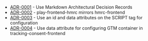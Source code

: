 

<!-- adrlog -->

- [ADR-0001](./0001-use-markdown-architectural-decision-records.md) - Use Markdown Architectural Decision Records
- [ADR-0002](./0002-play-frontend-hmrc-mirrors-hmrc-frontend.md) - play-frontend-hmrc mirrors hmrc-frontend
- [ADR-0003](./0003-use-id-and-data-attributes-for-configuration.md) - Use an id and data attributes on the SCRIPT tag for configuration
- [ADR-0004](./0004-use-data-attribute-for-gtm-container.md) - Use data attribute for configuring GTM container in tracking-consent-frontend

<!-- adrlogstop -->




